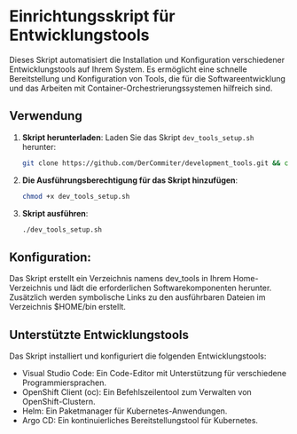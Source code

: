 # Einrichtungsskript für Entwicklungstools

Dieses Skript automatisiert die Installation und Konfiguration verschiedener Entwicklungstools auf Ihrem System. Es ermöglicht eine schnelle Bereitstellung und Konfiguration von Tools, die für die Softwareentwicklung und das Arbeiten mit Container-Orchestrierungssystemen hilfreich sind.

## Verwendung
1. **Skript herunterladen**: Laden Sie das Skript `dev_tools_setup.sh` herunter:
   ```bash
   git clone https://github.com/DerCommiter/development_tools.git && cd development_tools
   
2. **Die Ausführungsberechtigung für das Skript hinzufügen**:
   ```bash
   chmod +x dev_tools_setup.sh
   
3. **Skript ausführen**:
   ```bash   
   ./dev_tools_setup.sh

## Konfiguration:

Das Skript erstellt ein Verzeichnis namens dev_tools in Ihrem Home-Verzeichnis und lädt die erforderlichen Softwarekomponenten herunter. Zusätzlich werden symbolische Links zu den ausführbaren Dateien im Verzeichnis $HOME/bin erstellt.

## Unterstützte Entwicklungstools

Das Skript installiert und konfiguriert die folgenden Entwicklungstools:

- Visual Studio Code: Ein Code-Editor mit Unterstützung für verschiedene Programmiersprachen.
- OpenShift Client (oc): Ein Befehlszeilentool zum Verwalten von OpenShift-Clustern.
- Helm: Ein Paketmanager für Kubernetes-Anwendungen.
- Argo CD: Ein kontinuierliches Bereitstellungstool für Kubernetes.